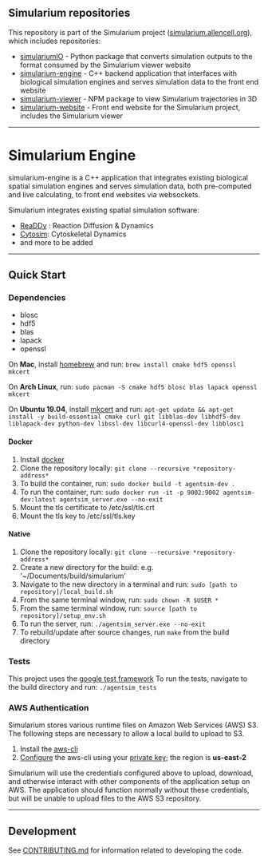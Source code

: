 ## Simularium repositories
This repository is part of the Simularium project ([simularium.allencell.org](https://simularium.allencell.org)), which includes repositories:
- [simulariumIO](https://github.com/allen-cell-animated/simulariumio) - Python package that converts simulation outputs to the format consumed by the Simularium viewer website
- [simularium-engine](https://github.com/allen-cell-animated/simularium-engine) - C++ backend application that interfaces with biological simulation engines and serves simulation data to the front end website
- [simularium-viewer](https://github.com/allen-cell-animated/simularium-viewer) - NPM package to view Simularium trajectories in 3D
- [simularium-website](https://github.com/allen-cell-animated/simularium-website) - Front end website for the Simularium project, includes the Simularium viewer

---

# Simularium Engine

simularium-engine is a C++ application that integrates existing biological spatial simulation engines and serves simulation data, both pre-computed and live calculating, to front end websites via websockets.

Simularium integrates existing spatial simulation software:

* [ReaDDy](https://readdy.github.io/) : Reaction Diffusion & Dynamics
* [Cytosim](https://gitlab.com/f.nedelec/cytosim): Cytoskeletal Dynamics
* and more to be added

---

## Quick Start

### Dependencies
* blosc
* hdf5
* blas
* lapack
* openssl

On **Mac**, install [homebrew](https://brew.sh/) and run:
`brew install cmake hdf5 openssl mkcert`

On **Arch Linux**, run:
`sudo pacman -S cmake hdf5 blosc blas lapack openssl mkcert`

On **Ubuntu 19.04**, install [mkcert](https://github.com/FiloSottile/mkcert) and run:
`apt-get update && apt-get install -y
build-essential cmake curl git libblas-dev libhdf5-dev liblapack-dev
python-dev libssl-dev libcurl4-openssl-dev libblosc1`

#### Docker
1. Install [docker](https://docs.docker.com/v17.09/engine/installation/)
2. Clone the repository locally: `git clone --recursive *repository-address*`
3. To build the container, run: `sudo docker build -t agentsim-dev .`
4. To run the container, run: `sudo docker run -it -p 9002:9002 agentsim-dev:latest agentsim_server.exe --no-exit`
5. Mount the tls certificate to /etc/ssl/tls.crt
6. Mount the tls key to /etc/ssl/tls.key

#### Native
1. Clone the repository locally: `git clone --recursive *repository-address*`
2. Create a new directory for the build: e.g. '~/Documents/build/simularium'
3. Navigate to the new directory in a terminal and run:
	`sudo [path to repository]/local_build.sh`
4. From the same terminal window, run: `sudo chown -R $USER *`
5. From the same terminal window, run: `source [path to repository]/setup_env.sh`
6. To run the server, run: `./agentsim_server.exe --no-exit`
7. To rebuild/update after source changes, run `make` from the build directory

### Tests
This project uses the [google test framework](https://github.com/google/googletest)
To run the tests, navigate to the build directory and run: `./agentsim_tests`

### AWS Authentication
Simularium stores various runtime files on Amazon Web Services (AWS) S3.
The following steps are necessary to allow a local build to upload to S3.

1. Install the [aws-cli](https://docs.aws.amazon.com/cli/latest/userguide/cli-chap-install.html)
2. [Configure](https://docs.aws.amazon.com/cli/latest/userguide/cli-chap-configure.html) the aws-cli using your [private key](https://docs.aws.amazon.com/IAM/latest/UserGuide/id_credentials_access-keys.html#Using_CreateAccessKey_CLIAPI); the region is **us-east-2**

Simularium will use the credentials configured above to upload, download, and otherwise interact with other components of the application setup on AWS. The application should function normally without these credentials, but will be unable to upload files to the AWS S3 repository.

---

## Development

See [CONTRIBUTING.md](CONTRIBUTING.md) for information related to developing the code.
